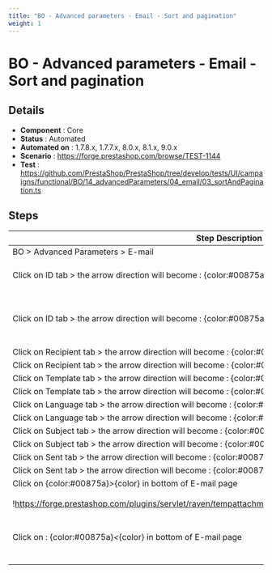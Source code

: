 ```yaml
---
title: "BO - Advanced parameters - Email - Sort and pagination"
weight: 1
---
```


# BO - Advanced parameters - Email - Sort and pagination
## Details
* **Component** : Core
* **Status** : Automated
* **Automated on** : 1.7.8.x, 1.7.7.x, 8.0.x, 8.1.x, 9.0.x
* **Scenario** : https://forge.prestashop.com/browse/TEST-1144
* **Test** : https://github.com/PrestaShop/PrestaShop/tree/develop/tests/UI/campaigns/functional/BO/14_advancedParameters/04_email/03_sortAndPagination.ts

## Steps
| Step Description | Expected result |
| ----- | ----- |
| BO > Advanced Parameters > E-mail | E-mail page is well displayed |
| Click on ID tab > the arrow direction will become : {color:#00875a}*^*{color} | The data in the table will have an ascending sort by ID<br><br>!https://forge.prestashop.com/plugins/servlet/raven/attachment/1365/ascending.png! |
| Click on ID tab > the arrow direction will become : {color:#00875a}*v*{color} | The data in the table will have an descending sort by ID<br><br> <br><br>!https://forge.prestashop.com/plugins/servlet/raven/attachment/1366/descending.png! |
| Click on Recipient tab > the arrow direction will become : {color:#00875a}*^*{color} | The data in the table is sorted by an alphabetic order from A to Z |
| Click on Recipient tab > the arrow direction will become : {color:#00875a}*v*{color} | The data in the table is sorted by an alphabetic order from Z to A |
| Click on Template tab > the arrow direction will become : {color:#00875a}*^*{color} | The data in the table is sorted by an alphabetic order from A to Z |
| Click on Template tab > the arrow direction will become : {color:#00875a}*v*{color} | The data in the table is sorted by an alphabetic order from Z to A |
| Click on Language tab > the arrow direction will become : {color:#00875a}*^*{color} | The data in the table is sorted by an alphabetic order from A to Z |
| Click on Language tab > the arrow direction will become : {color:#00875a}*v*{color} | The data in the table is sorted by an alphabetic order from Z to A |
| Click on Subject tab > the arrow direction will become : {color:#00875a}*^*{color} | The data in the table is sorted by an alphabetic order from A to Z |
| Click on Subject tab > the arrow direction will become : {color:#00875a}*v*{color} | The data in the table is sorted by an alphabetic order from Z to A |
| Click on Sent tab > the arrow direction will become : {color:#00875a}*^*{color} | The data in the table is sorted from oldest to newest based on date of mail sent |
| Click on Sent tab > the arrow direction will become : {color:#00875a}*v*{color} | The data in the table is sorted from newest to oldest based on date of mail sent |
| Click on {color:#00875a}*>*{color} in bottom of E-mail page<br><br>!https://forge.prestashop.com/plugins/servlet/raven/tempattachment/8688780044051970632/pagination1.png! | The second page of mail is well displayed |
| Click on : {color:#00875a}*<*{color} in bottom of E-mail page | The first page of mail is well displayed<br><br> <br><br>!https://forge.prestashop.com/plugins/servlet/raven/attachment/1370/pagination%202.png! |
